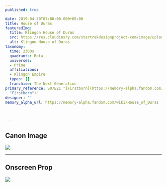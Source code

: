 ```yaml
---
published: true

date: 2019-04-30T07:00:00.000+00:00
title: House of Duras
featuredImg:
  title: Klingon House of Duras
  src: https://res.cloudinary.com/startrekdesignproject-com/image/upload/v1556647527/Klingon_HouseOfDuras.png
  alt: Klingon House of Duras
taxonomy:
  time: 2300s
  quadrants: Beta
  universes:
  - Prime
  affiliations:
  - Klingon Empire
  types: []
  franchise: The Next Generation
primary_reference: S07E21 "[Firstborn](https://memory-alpha.fandom.com/wiki/Firstborn
  "Firstborn")"
designer: ''
memory_alpha_url: https://memory-alpha.fandom.com/wiki/House_of_Duras



---
```

## Canon Image

![](https://res.cloudinary.com/startrekdesignproject-com/image/upload/v1556647527/HouseDuras_TNG7x21_FirstBorn.jpg)

___
## Onscreen Prop

![](https://res.cloudinary.com/startrekdesignproject-com/image/upload/v1556647527/HouseOfDuras_Prop.jpg)